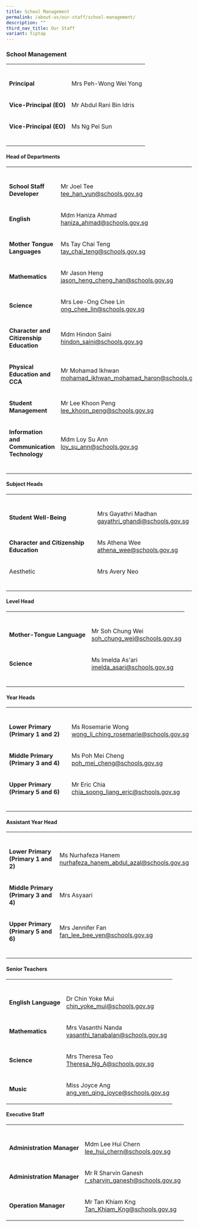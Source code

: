 ```yaml
---
title: School Management
permalink: /about-us/our-staff/school-management/
description: ""
third_nav_title: Our Staff
variant: tiptap
---
```

<h3><strong>School Management</strong></h3>
<table style="minWidth: 50px">
<colgroup>
<col>
<col>
</colgroup>
<tbody>
<tr>
<th rowspan="1" colspan="1">
<p></p>
</th>
<th rowspan="1" colspan="1">
<p></p>
</th>
</tr>
<tr>
<td rowspan="1" colspan="1">
<p><strong>Principal</strong>
</p>
</td>
<td rowspan="1" colspan="1">
<p>Mrs Peh-Wong Wei Yong</p>
</td>
</tr>
<tr>
<td rowspan="1" colspan="1">
<p><strong>Vice-Principal (EO)</strong>
</p>
</td>
<td rowspan="1" colspan="1">
<p>Mr Abdul Rani Bin Idris</p>
</td>
</tr>
<tr>
<td rowspan="1" colspan="1">
<p><strong>Vice-Principal (EO)</strong>
</p>
</td>
<td rowspan="1" colspan="1">
<p>Ms Ng Pei Sun</p>
</td>
</tr>
<tr>
<td rowspan="1" colspan="1">
<p></p>
</td>
<td rowspan="1" colspan="1">
<p></p>
</td>
</tr>
</tbody>
</table>
<h4><strong>Head of Departments</strong></h4>
<table style="minWidth: 50px">
<colgroup>
<col>
<col>
</colgroup>
<tbody>
<tr>
<th rowspan="1" colspan="1">
<p></p>
</th>
<th rowspan="1" colspan="1">
<p></p>
</th>
</tr>
<tr>
<td rowspan="1" colspan="1">
<p><strong>School Staff Developer</strong>
</p>
</td>
<td rowspan="1" colspan="1">
<p>Mr Joel Tee
<br><a href="mailto:tee_han_yun@schools.gov.sg" rel="noopener noreferrer nofollow" target="_blank">tee_han_yun@schools.gov.sg</a>
</p>
</td>
</tr>
<tr>
<td rowspan="1" colspan="1">
<p><strong>English</strong>
</p>
</td>
<td rowspan="1" colspan="1">
<p>Mdm Haniza Ahmad
<br><a href="mailto:haniza_ahmad@schools.gov.sg" rel="noopener noreferrer nofollow" target="_blank">haniza_ahmad@schools.gov.sg</a>
</p>
</td>
</tr>
<tr>
<td rowspan="1" colspan="1">
<p><strong>Mother Tongue Languages</strong>
</p>
</td>
<td rowspan="1" colspan="1">
<p>Ms Tay Chai Teng
<br><a href="mailto:tay_chai_teng@schools.gov.sg" rel="noopener noreferrer nofollow" target="_blank">tay_chai_teng@schools.gov.sg</a>
</p>
</td>
</tr>
<tr>
<td rowspan="1" colspan="1">
<p><strong>Mathematics</strong>
</p>
</td>
<td rowspan="1" colspan="1">
<p>Mr Jason Heng
<br><a href="mailto:jason_heng_cheng_han@schools.gov.sg" rel="noopener noreferrer nofollow" target="_blank">jason_heng_cheng_han@schools.gov.sg</a>
</p>
</td>
</tr>
<tr>
<td rowspan="1" colspan="1">
<p><strong>Science</strong>
</p>
</td>
<td rowspan="1" colspan="1">
<p>Mrs Lee-Ong Chee Lin
<br><a href="mailto:ong_chee_lin@schools.gov.sg" rel="noopener noreferrer nofollow" target="_blank">ong_chee_lin@schools.gov.sg</a>
</p>
</td>
</tr>
<tr>
<td rowspan="1" colspan="1">
<p><strong>Character and Citizenship Education</strong>
</p>
</td>
<td rowspan="1" colspan="1">
<p>Mdm Hindon Saini
<br><a href="mailto:hindon_saini@schools.gov.sg" rel="noopener noreferrer nofollow" target="_blank">hindon_saini@schools.gov.sg</a>
</p>
</td>
</tr>
<tr>
<td rowspan="1" colspan="1">
<p><strong>Physical Education and CCA</strong>
</p>
</td>
<td rowspan="1" colspan="1">
<p>Mr Mohamad Ikhwan
<br><a href="mailto:mohamad_ikhwan_mohamad_haron@schools.gov.sg" rel="noopener noreferrer nofollow" target="_blank">mohamad_ikhwan_mohamad_haron@schools.gov.sg</a>
</p>
</td>
</tr>
<tr>
<td rowspan="1" colspan="1">
<p><strong>Student Management</strong>
</p>
</td>
<td rowspan="1" colspan="1">
<p>Mr Lee Khoon Peng
<br><a href="mailto:lee_khoon_peng@schools.gov.sg" rel="noopener noreferrer nofollow" target="_blank">lee_khoon_peng@schools.gov.sg</a>
</p>
</td>
</tr>
<tr>
<td rowspan="1" colspan="1">
<p><strong>Information and Communication Technology</strong>
</p>
</td>
<td rowspan="1" colspan="1">
<p>Mdm Loy Su Ann
<br><a href="mailto:loy_su_ann@schools.gov.sg" rel="noopener noreferrer nofollow" target="_blank">loy_su_ann@schools.gov.sg</a>
</p>
</td>
</tr>
<tr>
<td rowspan="1" colspan="1">
<p></p>
</td>
<td rowspan="1" colspan="1">
<p></p>
</td>
</tr>
</tbody>
</table>
<h4><strong>Subject Heads</strong></h4>
<table style="minWidth: 50px">
<colgroup>
<col>
<col>
</colgroup>
<tbody>
<tr>
<th rowspan="1" colspan="1">
<p></p>
</th>
<th rowspan="1" colspan="1">
<p></p>
</th>
</tr>
<tr>
<td rowspan="1" colspan="1">
<p><strong>Student Well-Being</strong>
</p>
</td>
<td rowspan="1" colspan="1">
<p>Mrs Gayathri Madhan
<br><a href="mailto:gayathri_ghandi@schools.gov.sg" rel="noopener noreferrer nofollow" target="_blank">gayathri_ghandi@schools.gov.sg</a>
</p>
</td>
</tr>
<tr>
<td rowspan="1" colspan="1">
<p><strong>Character and Citizenship Education</strong>
</p>
</td>
<td rowspan="1" colspan="1">
<p>Ms Athena Wee
<br><a href="mailto:athena_wee@schools.gov.sg" rel="noopener noreferrer nofollow" target="_blank">athena_wee@schools.gov.sg</a>
</p>
</td>
</tr>
<tr>
<td rowspan="1" colspan="1">
<p>Aesthetic</p>
</td>
<td rowspan="1" colspan="1">
<p>Mrs Avery Neo</p>
</td>
</tr>
<tr>
<td rowspan="1" colspan="1">
<p></p>
</td>
<td rowspan="1" colspan="1">
<p></p>
</td>
</tr>
</tbody>
</table>
<h4><strong>Level Head</strong></h4>
<table style="minWidth: 50px">
<colgroup>
<col>
<col>
</colgroup>
<tbody>
<tr>
<th rowspan="1" colspan="1">
<p></p>
</th>
<th rowspan="1" colspan="1">
<p></p>
</th>
</tr>
<tr>
<td rowspan="1" colspan="1">
<p><strong>Mother-Tongue Language</strong>
</p>
</td>
<td rowspan="1" colspan="1">
<p>Mr Soh Chung Wei
<br><a href="mailto:soh_chung_wei@schools.gov.sg" rel="noopener noreferrer nofollow" target="_blank">soh_chung_wei@schools.gov.sg</a>
</p>
</td>
</tr>
<tr>
<td rowspan="1" colspan="1">
<p><strong>Science</strong>
</p>
</td>
<td rowspan="1" colspan="1">
<p>Ms Imelda As'ari
<br><a href="mailto:soh_chung_wei@schools.gov.sg" rel="noopener noreferrer nofollow" target="_blank">imelda_asari@schools.gov.sg</a>
</p>
</td>
</tr>
<tr>
<td rowspan="1" colspan="1">
<p></p>
</td>
<td rowspan="1" colspan="1">
<p></p>
</td>
</tr>
</tbody>
</table>
<h4><strong>Year Heads</strong></h4>
<table style="minWidth: 50px">
<colgroup>
<col>
<col>
</colgroup>
<tbody>
<tr>
<th rowspan="1" colspan="1">
<p></p>
</th>
<th rowspan="1" colspan="1">
<p></p>
</th>
</tr>
<tr>
<td rowspan="1" colspan="1">
<p><strong>Lower Primary (Primary 1 and 2)</strong>
</p>
</td>
<td rowspan="1" colspan="1">
<p>Ms Rosemarie Wong
<br><a href="mailto:wong_li_ching_rosemarie@schools.gov.sg" rel="noopener noreferrer nofollow" target="_blank">wong_li_ching_rosemarie@schools.gov.sg</a>
</p>
</td>
</tr>
<tr>
<td rowspan="1" colspan="1">
<p><strong>Middle Primary (Primary 3 and 4)</strong>
</p>
</td>
<td rowspan="1" colspan="1">
<p>Ms Poh Mei Cheng
<br><a href="mailto:poh_mei_cheng@schools.gov.sg" rel="noopener noreferrer nofollow" target="_blank">poh_mei_cheng@schools.gov.sg</a>
</p>
</td>
</tr>
<tr>
<td rowspan="1" colspan="1">
<p><strong>Upper Primary (Primary 5 and 6)</strong>
</p>
</td>
<td rowspan="1" colspan="1">
<p>Mr Eric Chia
<br><a href="mailto:chia_soong_liang_eric@schools.gov.sg" rel="noopener noreferrer nofollow" target="_blank">chia_soong_liang_eric@schools.gov.sg</a>
</p>
</td>
</tr>
<tr>
<td rowspan="1" colspan="1">
<p></p>
</td>
<td rowspan="1" colspan="1">
<p></p>
</td>
</tr>
</tbody>
</table>
<h4><strong>Assistant Year Head</strong></h4>
<table style="minWidth: 50px">
<colgroup>
<col>
<col>
</colgroup>
<tbody>
<tr>
<th rowspan="1" colspan="1">
<p></p>
</th>
<th rowspan="1" colspan="1">
<p></p>
</th>
</tr>
<tr>
<td rowspan="1" colspan="1">
<p><strong>Lower Primary (Primary 1 and 2)</strong>
</p>
</td>
<td rowspan="1" colspan="1">
<p>Ms Nurhafeza Hanem
<br><a href="mailto:nurhafeza_hanem_abdul_azal@schools.gov.sg" rel="noopener noreferrer nofollow" target="_blank">nurhafeza_hanem_abdul_azal@schools.gov.sg</a>
</p>
</td>
</tr>
<tr>
<td rowspan="1" colspan="1">
<p><strong>Middle Primary (Primary 3 and 4)</strong>
</p>
</td>
<td rowspan="1" colspan="1">
<p>Mrs Asyaari</p>
</td>
</tr>
<tr>
<td rowspan="1" colspan="1">
<p><strong>Upper Primary (Primary 5 and 6)</strong>
</p>
</td>
<td rowspan="1" colspan="1">
<p>Mrs Jennifer Fan
<br><a href="mailto:fan_lee_bee_yen@schools.gov.sg" rel="noopener noreferrer nofollow" target="_blank">fan_lee_bee_yen@schools.gov.sg</a>
</p>
</td>
</tr>
<tr>
<td rowspan="1" colspan="1">
<p></p>
</td>
<td rowspan="1" colspan="1">
<p></p>
</td>
</tr>
</tbody>
</table>
<h4><strong>Senior Teachers</strong></h4>
<table style="minWidth: 50px">
<colgroup>
<col>
<col>
</colgroup>
<tbody>
<tr>
<th rowspan="1" colspan="1">
<p></p>
</th>
<th rowspan="1" colspan="1">
<p></p>
</th>
</tr>
<tr>
<td rowspan="1" colspan="1">
<p><strong>English Language</strong>
</p>
</td>
<td rowspan="1" colspan="1">
<p>Dr Chin Yoke Mui
<br><a href="mailto:chin_yoke_mui@schools.gov.sg" rel="noopener noreferrer nofollow" target="_blank">chin_yoke_mui@schools.gov.sg</a>
</p>
</td>
</tr>
<tr>
<td rowspan="1" colspan="1">
<p><strong>Mathematics</strong>
</p>
</td>
<td rowspan="1" colspan="1">
<p>Mrs Vasanthi Nanda
<br><a href="mailto:vasanthi_tanabalan@schools.gov.sg" rel="noopener noreferrer nofollow" target="_blank">vasanthi_tanabalan@schools.gov.sg</a>
<br>
</p>
</td>
</tr>
<tr>
<td rowspan="1" colspan="1">
<p><strong>Science</strong>
</p>
</td>
<td rowspan="1" colspan="1">
<p>Mrs Theresa Teo
<br><a href="mailto:Theresa_Ng_A@schools.gov.sg" rel="noopener noreferrer nofollow" target="_blank">Theresa_Ng_A@schools.gov.sg</a>
</p>
</td>
</tr>
<tr>
<td rowspan="1" colspan="1">
<p><strong>Music</strong>
</p>
</td>
<td rowspan="1" colspan="1">
<p>Miss Joyce Ang
<br><a href="mailto:ang_yen_qing_joyce@schools.gov.sg" rel="noopener noreferrer nofollow" target="_blank">ang_yen_qing_joyce@schools.gov.sg</a>
<br>
</p>
</td>
</tr>
</tbody>
</table>
<h4><strong>Executive Staff</strong></h4>
<table style="minWidth: 50px">
<colgroup>
<col>
<col>
</colgroup>
<tbody>
<tr>
<th rowspan="1" colspan="1">
<p></p>
</th>
<th rowspan="1" colspan="1">
<p></p>
</th>
</tr>
<tr>
<td rowspan="1" colspan="1">
<p><strong>Administration Manager</strong>
</p>
</td>
<td rowspan="1" colspan="1">
<p>Mdm Lee Hui Chern
<br><a href="mailto:lee_hui_chern@schools.gov.sg" rel="noopener noreferrer nofollow" target="_blank">lee_hui_chern@schools.gov.sg</a>
</p>
</td>
</tr>
<tr>
<td rowspan="1" colspan="1">
<p><strong>Administration Manager</strong>
</p>
</td>
<td rowspan="1" colspan="1">
<p>Mr R Sharvin Ganesh
<br><a href="mailto:lee_hui_chern@schools.gov.sg" rel="noopener noreferrer nofollow" target="_blank">r_sharvin_ganesh@schools.gov.sg</a>
</p>
</td>
</tr>
<tr>
<td rowspan="1" colspan="1">
<p><strong>Operation Manager</strong>
</p>
</td>
<td rowspan="1" colspan="1">
<p>Mr Tan Khiam Kng
<br><a href="mailto:Tan_Khiam_Kng@schools.gov.sg" rel="noopener noreferrer nofollow" target="_blank">Tan_Khiam_Kng@schools.gov.sg</a>
</p>
</td>
</tr>
</tbody>
</table>
<p></p>